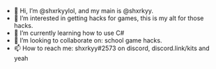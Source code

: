 - 👋 Hi, I’m @shxrkyylol, and my main is @shxrkyy.
- 👀 I’m interested in getting hacks for games, this is my alt for those hacks.
- 🌱 I’m currently learning how to use C#
- 💞️ I’m looking to collaborate on: school game hacks.
- 📫 How to reach me: shxrkyy#2573 on discord, discord.link/kits and yeah

<!---
shxrkyylol/shxrkyylol is a ✨ special ✨ repository because its `README.md` (this file) appears on your GitHub profile.
You can click the Preview link to take a look at your changes.
--->
